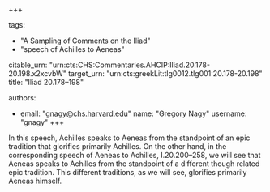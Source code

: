 +++

tags:
- "A Sampling of Comments on the Iliad"
- "speech of Achilles to Aeneas"

citable_urn: "urn:cts:CHS:Commentaries.AHCIP:Iliad.20.178-20.198.x2xcvbW"
target_urn: "urn:cts:greekLit:tlg0012.tlg001:20.178-20.198"
title: "Iliad 20.178–198"

authors:
- email: "gnagy@chs.harvard.edu"
  name: "Gregory Nagy"
  username: "gnagy"
+++

<p>In this speech, Achilles speaks to Aeneas from the standpoint of an epic tradition that glorifies primarily Achilles. On the other hand, in the corresponding speech of Aeneas to Achilles, I.20.200–258, we will see that Aeneas speaks to Achilles from the standpoint of a different though related epic tradition. This different traditions, as we will see, glorifies primarily Aeneas himself.  </p>